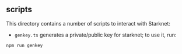 ## scripts

This directory contains a number of scripts to interact with Starknet:

- `genkey.ts` generates a private/public key for starknet; to use it, run:

```shell
npm run genkey
```


